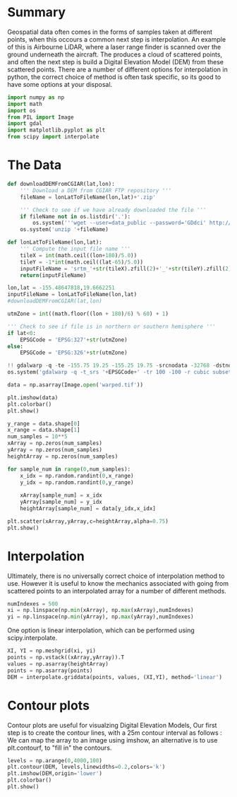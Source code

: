
Summary
===============

Geospatial data often comes in the forms of samples taken at different points, when this occours a common next step is interpolation. 
An example of this is Airbourne LiDAR, where a laser range finder is scanned over the ground underneath the aircraft. The produces a cloud of scattered points, and often the next step is build a Digital Elevation Model (DEM) from these scattered points.  There are a number of different options for interpolation in python, the correct choice of method is often task specific, so its good to have some options at your disposal.


```python
import numpy as np
import math
import os
from PIL import Image
import gdal
import matplotlib.pyplot as plt
from scipy import interpolate
```


The Data
===============

```python
def downloadDEMFromCGIAR(lat,lon):
    ''' Download a DEM from CGIAR FTP repository '''
    fileName = lonLatToFileName(lon,lat)+'.zip'

    ''' Check to see if we have already downloaded the file '''
    if fileName not in os.listdir('.'):
        os.system('''wget --user=data_public --password='GDdci' http://data.cgiar-csi.org/srtm/tiles/GeoTIFF/'''+fileName)
    os.system('unzip '+fileName)

def lonLatToFileName(lon,lat):
    ''' Compute the input file name '''
    tileX = int(math.ceil((lon+180)/5.0))
    tileY = -1*int(math.ceil((lat-65)/5.0))
    inputFileName = 'srtm_'+str(tileX).zfill(2)+'_'+str(tileY).zfill(2)
    return(inputFileName)

lon,lat = -155.48647818,19.6662251
inputFileName = lonLatToFileName(lon,lat)
#downloadDEMFromCGIAR(lat,lon)

utmZone = int((math.floor((lon + 180)/6) % 60) + 1)

''' Check to see if file is in northern or southern hemisphere '''
if lat<0:
    EPSGCode = 'EPSG:327'+str(utmZone)
else:
    EPSGCode = 'EPSG:326'+str(utmZone)

!! gdalwarp -q -te -155.75 19.25 -155.25 19.75 -srcnodata -32768 -dstnodata 0 srtm_05_09.tif subset.tif
os.system('gdalwarp -q -t_srs '+EPSGCode+' -tr 100 -100 -r cubic subset.tif warped.tif')
```


```python
data = np.asarray(Image.open('warped.tif'))

plt.imshow(data)
plt.colorbar()
plt.show()

y_range = data.shape[0]
x_range = data.shape[1]
num_samples = 10**5
xArray = np.zeros(num_samples)
yArray = np.zeros(num_samples)
heightArray = np.zeros(num_samples)

for sample_num in range(0,num_samples):
    x_idx = np.random.randint(0,x_range)
    y_idx = np.random.randint(0,y_range)
    
    xArray[sample_num] = x_idx
    yArray[sample_num] = y_idx
    heightArray[sample_num] = data[y_idx,x_idx]
```


```python
plt.scatter(xArray,yArray,c=heightArray,alpha=0.75)
plt.show()
```


Interpolation
===============

Ultimately, there is no universally correct choice of interpolation method to use. However it is useful to know the mechanics associated with going from scattered points to an interpolated array for a number of different methods. 


```python
numIndexes = 500
xi = np.linspace(np.min(xArray), np.max(xArray),numIndexes)
yi = np.linspace(np.min(yArray), np.max(yArray),numIndexes)
```

One option is linear interpolation, which can be performed using scipy.interpolate.


```python
XI, YI = np.meshgrid(xi, yi)
points = np.vstack((xArray,yArray)).T
values = np.asarray(heightArray)
points = np.asarray(points)
DEM = interpolate.griddata(points, values, (XI,YI), method='linear')
```

Contour plots
===============

Contour plots are useful for visualzing Digital Elevation Models, Our first step is to create the contour lines, with a 25m contour interval as follows :
We can map the array to an image using imshow, an alternative is to use plt.contourf, to "fill in" the contours.


```python
levels = np.arange(0,4000,100)
plt.contour(DEM, levels,linewidths=0.2,colors='k')
plt.imshow(DEM,origin='lower')
plt.colorbar()
plt.show()
```